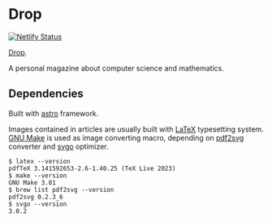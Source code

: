 # Drop

[![Netlify Status](https://api.netlify.com/api/v1/badges/f3c68612-9d83-462a-a62f-76aee4682c1b/deploy-status)](https://app.netlify.com/sites/rooidrop/deploys)

[Drop][drop].

A personal magazine about computer science and mathematics.

[drop]: https://drop.rooi.dev

## Dependencies

Built with [astro][astro] framework.

Images contained in articles are usually built with [LaTeX][LaTeX] typesetting system.
[GNU Make][make] is used as image converting macro, depending on [pdf2svg][pdf2svg] converter and [svgo][svgo] optimizer.

```
$ latex --version
pdfTeX 3.141592653-2.6-1.40.25 (TeX Live 2023)
$ make --version
GNU Make 3.81
$ brew list pdf2svg --version
pdf2svg 0.2.3_6
$ svgo --version
3.0.2
```

[astro]: https://astro.build/
[LaTeX]: https://www.latex-project.org/
[make]: https://www.gnu.org/software/make/
[pdf2svg]: https://github.com/dawbarton/pdf2svg
[svgo]: https://github.com/svg/svgo
